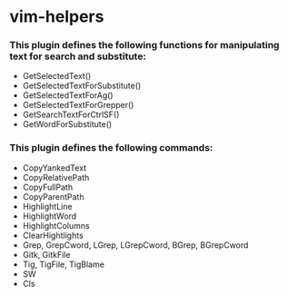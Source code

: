 # vim-helpers

### This plugin defines the following functions for manipulating text for search and substitute:

* GetSelectedText()
* GetSelectedTextForSubstitute()
* GetSelectedTextForAg()
* GetSelectedTextForGrepper()
* GetSearchTextForCtrlSF()
* GetWordForSubstitute()

### This plugin defines the following commands:

* CopyYankedText
* CopyRelativePath
* CopyFullPath
* CopyParentPath
* HighlightLine
* HighlightWord
* HighlightColumns
* ClearHightlights
* Grep, GrepCword, LGrep, LGrepCword, BGrep, BGrepCword
* Gitk, GitkFile
* Tig, TigFile, TigBlame
* SW
* Cls
